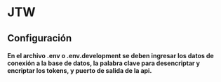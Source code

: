 # JTW
## Configuración
#### En el archivo .env o .env.development se deben ingresar los datos de conexión a la base de datos, la palabra clave para desencriptar y encriptar los tokens, y puerto de salida de la api.
